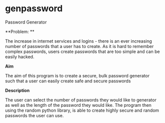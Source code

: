 # genpassword
Password Generator

**Problem: **

The increase in internet services and logins - there is an ever increasing number of passwords that a user has to create. As it is hard to remember complex passwords, users create passwords that are too simple and can be easily hacked.

**Aim**

The aim of this program is to create a secure, bulk password generator such that a user can easily create safe and secure passwords


**Description**

The user can select the number of passwords they would like to generator as well as the length of the password they would like. The program then using the random python library, is able to create highly secure and random passwords the user can use. 


